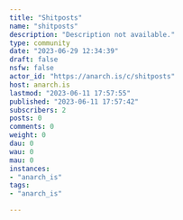 ```yaml
---
title: "Shitposts" 
name: "shitposts"
description: "Description not available."
type: community
date: "2023-06-29 12:34:39"
draft: false
nsfw: false
actor_id: "https://anarch.is/c/shitposts"
host: anarch.is
lastmod: "2023-06-11 17:57:55"
published: "2023-06-11 17:57:42"
subscribers: 2
posts: 0
comments: 0
weight: 0
dau: 0
wau: 0
mau: 0
instances:
- "anarch_is"
tags: 
- "anarch_is"

---
```

